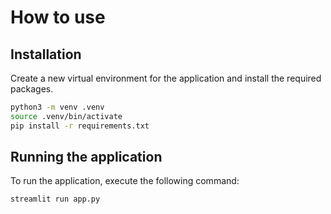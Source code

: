 # How to use

## Installation

Create a new virtual environment for the application and install the required packages.

```bash
python3 -m venv .venv
source .venv/bin/activate
pip install -r requirements.txt
```

## Running the application

To run the application, execute the following command:

```bash
streamlit run app.py
```
